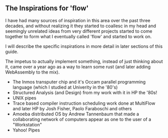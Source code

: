 ## The Inspirations for 'flow'
I have had many sources of inspiration in this area over the past three decades, and without realizing it they started to coallesc 
in my head and seemingly unrelated ideas from very different projects started to come together to form what I eventually called 'flow'
and started to work on.

I will describe the specific inspirations in more detail in later sections of this guide.

The impetus to actually implement something, instead of just thinking about it, came over a year ago as a way to learn 
some rust (and later adding WebAssembly to the mix).

* The Inmos transputer chip and it's Occam parallel programming language (which I studied at Univerity in the '80's)
* Structured Analysis (and Design) from my work with it in HP the '80s!
* UNIX pipes
* Trace based compiler instruction scheduling work done at MultiFlow and later HP by Josh Fisher, Paolo Faraboschi and others
* Amoeba distributed OS by Andrew Tannenbaum that made a collaborating network of computers appear as one to the user of a "Workstation"
* Yahoo! Pipes